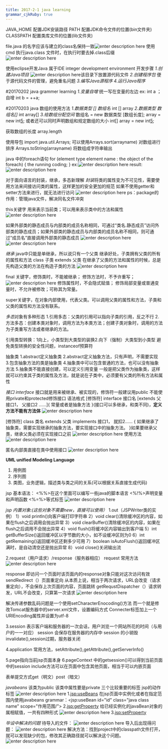 ```yaml
---
title: 2017-2-1 java learning
grammar_cjkRuby: true
---
```

JAVA_HOME 配置JDK安装路径
PATH 			 配置JDK命令文件的位置(bin文件夹)
CLASSPATH 配置类库文件的位置(lib文件夹)

file.java 的名字应该与建立的class名保持一致![enter description here][1]
使用cmd 执行java.class 文件时，在执行时要去掉.class后缀![enter description here][2]

使用eclipse开发Java 属于IDE integer development environment
开发步骤
*1.创建Java项目*
![enter description here][3]该目录下放置源代码文件
*2.创建程序包*  便于源代码文件的管理，避免重名问题
*3.编写Java源程序*
*4.运行Java程序*


  

#20170202 java grammer learning 
*1.变量自增*
统一写在变量的左边 ex: int a ； 自增 int b = ++a;

#20170203 java 数组的使用方法
*1.数据类型	[] 数组名*
int [] array
*2.数据类型  数组名[]*
int array[]
*3.给数组分配空间*
数组名 = new 数据类型 [数组长度];
array = new int[5];
或者还可以同时声明数组和规定数组的大小
int[] array = new int[5];

获取数组的长度 array.length

使用导包 import java.util.Arrays;
可以使用Arrays.sort(arrayname) 对数组进行排序
Arrays.toString(arrayname) 将数组成字符串输出

java 中的foreach语句
for (element type  element name : the object of the foreach)
{
	the running coding;
}
ex:![enter description here][4] result:![enter description here][5]

对于面向语言的封装，继承，多态新理解
*封装*将类的属性变为不可见性，需要使用方法来间接访问类的属性，这样更加的安全更加的规范
如果不使用getter和setter方法来进行，就无法进行访问
![enter description here][6]
ps：package的作用：管理java文件，解决同名文件冲突

this关键字
用来表示当前类；可以用来表示类中的方法和属性
![enter description here][7]

 如果外部类的静态成员与内部类的成员名称相同，可通过“类名.静态成员”访问外部类的静态成员；如果外部类的静态成员与内部类的成员名称不相同，则可通过“成员名”直接调用外部类的静态成员
 ![enter description here][8] ![enter description here][9]
 
 *继承*
 java中只能是单继承，所以说只有一个父类
继承好处，子类拥有父类的所有的属性和方法
class 子类 extends 父类
在继承了父类的方法和属性的时候，总是先构造父类的方法在构造子类的方法
![enter description here][10]
 
 final 关键字，修饰类时，不能被继承；
 修饰方法时，不予许重写；
 ![enter description here][11]
 修饰属性时，不会隐式赋值；
 修饰局部变量或普通变量时，不允许被修改；可称其为常量。
 
 super关键字，在对象内部使用，代表父类。可以调用父类的属性和方法，子类和父类的属性和方法没有联系。
 
 *多态*对象有多种形态
 1.引用多态：父类的引用可以指向子类的引用，反之不行
 2.方法多态：创建本类对象时，调用方法为本类方法；创建子类对象时，调用的方法为子类重写方法或者继承的方法。

引用类型转换：1向上，小类型到大类型的装换2.向下（强制）大类型到小类型
避免类型转换的安全性问题，instanceof预算符

抽象类
1.abstract定义抽象类
2.abstract定义抽象方法，只有声明，不需要实现
3.包含抽象方法的类是抽象类
4.抽象类中可以包含普通的方法，也可以没有抽象方法
5.抽象类不能直接创建，可以定义引用变量
一般是把父类作为抽象类，这样就可以约束其子类的属性及方法，就是说在子类中，必须要有父类的所有方法和属性
 
 *接口 interface* 接口就是用来被继承、被实现的，修饰符一般建议用public
 不能使用private和protected修饰接口
 语法格式 [修饰符] interface 接口名 [extends 父接口1， 父接口2 ......]{
  常量或者是抽象方法
 }(接口可以多继承，和类不同)，**定义方法不能有方法体**
 ![enter description here][12]
 
 [修饰符] class 类名 extends 父类 implements 接口1， 就扣2......
 {
 	如果继承了抽象类，需要实现继承的抽象方法，要实现接口中的抽象方法。
 }如果要继承父类，继承父类必须在实现接口之前
 ![enter description here][13]
 使用方法
 ![enter description here][14]
  
  匿名内部类直接在类中使用接口
  ![enter description here][15]
  
  **UML unified Modeling Language**
 1. 用例图 
 2. 序列图
 3. 类图，业务逻辑，描述类与类之间的关系(可以根据关系直接生成代码)
 
 jsp 基本语法：
 <%%>在这个里面可以编写一些java的脚本语言
 <%!%>声明变量和声明函数
 <%=%>等式标签
 ![enter description here][16]
 
 *jsp 内置对象:(这些对象不需要new，直接可以使用）*
 1.out（JSPWriter类的实例）
1）void println()向客户端打印字符串
2）void clear()清除缓冲区的内容，如果在flush之后调用会抛出异常
3）void clearBuffer()清除缓冲区的内容，如果在flush之后调用不会抛出异常
4）void flush()将缓冲区内容输出到客户端
5）int getBufferSize()返回缓冲区以字节数的大小，如不设缓冲区则为0
6）int getRemaining()返回缓冲区还剩多少可用
7）boolean isAutoFlush()返回缓冲区满时，是自动清空还是抛出异常
8）void close()关闭输出流

 2.request（用户请求）/response（服务器相应）
 request 常用方法
 ![enter description here][17]
 
 response 即访问一个页面时该页面内的response对象只能对这次访问有效
 sendRedirect（）页面重定向 从本质上说，相当于两次请求，URL会改变（请求重定向），不会保存上次页面的内容，页面跳转
 getRequstDispatcher（）请求转发，URL不会改变，只算第一次请求
  ![enter description here][18]
  
 解决传递参数乱码问题是一个使用setCharacterEnocoding()方法
 而一个就是修改Tomcat服务器中的server.xml文件，设置编码方式
 Connecter标签加上一个URIEncoding属性并设置为utf-8
 
 3.session 表示客户端和服务器的一次会话，用户浏览一个网站所花的时间（与用户的一一对应）
session 会保存在服务器的内存中
session 的小销毁invalidate(),session过期，服务器关闭

 4.application 
 常用方法，setAttribute(),getAttribute(),getServerInfo()
 
 5.page指向当前jsp页面本身
 6.pageContext 中的getsession()可以得到当前页面中的session
 include方法可以在页面中包含其他页面，相当于可以内嵌页面
 
表单提交方式get（明文）post（暗文）


*javabeans*
该类为public
该类中属性要是private
三个比较重要的标签
jsp的动作标签
![enter description here][19]
1.<jsp:useBeans>
在jsp页面中实例化或者在指定范围内使用javabeans
grammar：<jsp:useBean id="id" class="java class name" scope="作用范围/">
2.<jsp:getProperty>
给已经实例化的javaBean对象的属相赋值，一共有四种形式
![enter description here][20]
3.<jsp:setProperty>


*毕设中解决的问题*
待导入的文件：
![enter description here][21]
导入后出现得问题：
![enter description here][22]
解决方法：找到project中的classpath文件打开，就可以发现缺少的包，修改其正确路径就可以解决这个问题。
![enter description here][23]


  [1]: ./images/1485920252353.jpg "1485920252353.jpg"
  [2]: ./images/1485920504124.jpg "1485920504124.jpg"
  [3]: ./images/1485921757421.jpg "1485921757421.jpg"
  [4]: ./images/1486099852750.jpg "1486099852750.jpg"
  [5]: ./images/1486099883447.jpg "1486099883447.jpg"
  [6]: ./images/1486537718900.jpg "1486537718900.jpg"
  [7]: ./images/1486541383430.jpg "1486541383430.jpg"
  [8]: ./images/1486543342540.jpg "1486543342540.jpg"
  [9]: ./images/1486543394483.jpg "1486543394483.jpg"
  [10]: ./images/1486628668879.jpg "1486628668879.jpg"
  [11]: ./images/1486628872175.jpg "1486628872175.jpg"
  [12]: ./images/1486709290971.jpg "1486709290971.jpg"
  [13]: ./images/1486709259734.jpg "1486709259734.jpg"
  [14]: ./images/1486709462783.jpg "1486709462783.jpg"
  [15]: ./images/1486710064416.jpg "1486710064416.jpg"
  [16]: ./images/1486559508297.jpg "1486559508297.jpg"
  [17]: ./images/1486640970702.jpg "1486640970702.jpg"
  [18]: ./images/1486804158672.jpg "1486804158672.jpg"
  [19]: ./images/1487749665717.jpg "1487749665717.jpg"
  [20]: ./images/1487752075305.jpg "1487752075305.jpg"
  [21]: ./images/1490407998620.jpg "1490407998620.jpg"
  [22]: ./images/1490408056522.jpg "1490408056522.jpg"
  [23]: ./images/1490408108276.jpg "1490408108276.jpg"
